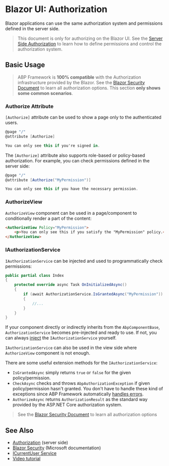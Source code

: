 # Blazor UI: Authorization

Blazor applications can use the same authorization system and permissions defined in the server side.

> This document is only for authorizing on the Blazor UI. See the [Server Side Authorization](../../fundamentals/authorization.md) to learn how to define permissions and control the authorization system.

## Basic Usage

> ABP Framework is **100% compatible** with the Authorization infrastructure provided by the Blazor. See the [Blazor Security Document](https://docs.microsoft.com/en-us/aspnet/core/blazor/security/) to learn all authorization options. This section **only shows some common scenarios**.

### Authorize Attribute

`[Authorize]` attribute can be used to show a page only to the authenticated users.

````csharp
@page "/"
@attribute [Authorize]

You can only see this if you're signed in.
````

The `[Authorize]` attribute also supports role-based or policy-based authorization. For example, you can check permissions defined in the server side:

````csharp
@page "/"
@attribute [Authorize("MyPermission")]

You can only see this if you have the necessary permission.
````

### AuthorizeView

`AuthorizeView` component can be used in a page/component to conditionally render a part of the content:

````html
<AuthorizeView Policy="MyPermission">
    <p>You can only see this if you satisfy the "MyPermission" policy.</p>
</AuthorizeView>
````

### IAuthorizationService

`IAuthorizationService` can be injected and used to programmatically check permissions:

````csharp
public partial class Index
{
    protected override async Task OnInitializedAsync()
    {
        if (await AuthorizationService.IsGrantedAsync("MyPermission"))
        {
            //...
        }
    }
}
````

If your component directly or indirectly inherits from the `AbpComponentBase`, `AuthorizationService` becomes pre-injected and ready to use. If not, you can always [inject](../../Dependency-Injection.md) the `IAuthorizationService` yourself.

`IAuthorizationService` can also be used in the view side where `AuthorizeView` component is not enough.

There are some useful extension methods for the `IAuthorizationService`:

* `IsGrantedAsync` simply returns `true` or `false` for the given policy/permission.
* `CheckAsync` checks and throws `AbpAuthorizationException` if given policy/permission hasn't granted. You don't have to handle these kind of exceptions since ABP Framework automatically [handles errors](Error-Handling.md).
* `AuthorizeAsync` returns `AuthorizationResult` as the standard way provided by the ASP.NET Core authorization system.

> See the [Blazor Security Document](https://docs.microsoft.com/en-us/aspnet/core/blazor/security/) to learn all authorization options

## See Also

* [Authorization](../../fundamentals/authorization.md) (server side)
* [Blazor Security](https://docs.microsoft.com/en-us/aspnet/core/blazor/security/) (Microsoft documentation)
* [ICurrentUser Service](CurrentUser.md)
* [Video tutorial](https://abp.io/video-courses/essentials/authorization)
